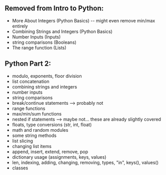 ## Removed from Intro to Python:
- More About Integers (Python Basics) -- might even remove min/max entirely
- Combining Strings and Integers (Python Basics)
- Number Inputs (Inputs)
- string comparisons (Booleans)
- The range function (Lists)

## Python Part 2:
- modulo, exponents, floor division
- list concatenation
- combining strings and integers
- number inputs
- string comparisons
- break/continue statements --> probably not
- range functions
- max/min/sum functions
- nested if statements --> maybe not... these are already slightly covered
- floats, type conversions (str, int, float)
- math and random modules
- some string methods
- list slicing
- changing list items
- append, insert, extend, remove, pop
- dictionary usage (assignments, keys, values)
- len, indexing, adding, changing, removing, types, "in", keys(), values()
- classes